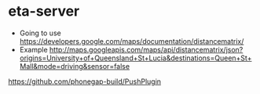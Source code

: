 eta-server
==========


* Going to use https://developers.google.com/maps/documentation/distancematrix/
* Example http://maps.googleapis.com/maps/api/distancematrix/json?origins=University+of+Queensland+St+Lucia&destinations=Queen+St+Mall&mode=driving&sensor=false

https://github.com/phonegap-build/PushPlugin
